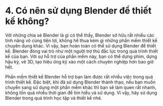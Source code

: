 
# **4\. Có nên sử dụng Blender để thiết kế không?**

Với những chia sẻ Blender là gì có thể thấy, Blender sở hữu rất nhiều các tính năng vô cùng tiện lợi, không hề thua kém gì những phần mềm thiết kế chuyên dụng khác. Vì vậy, bạn hoàn toàn có thể sử dụng Blender để thiết kế. Blender đóng vai trò như một người trợ thủ đắc lực trong quá trình thiết kế của bạn. Với sự hỗ trợ của phần mềm này, bạn có thể dựng phim, dựng hậu kỳ, vẽ 3D, tạo hiệu ứng kỹ xảo một cách chuyên nghiệp hơn bao giờ hết.

Phần mềm thiết kế Blender hỗ trợ bạn làm được rất nhiều việc trong quá trình thiết kế. Đặc biệt, khi đã sử dụng Blender thành thạo, nếu bạn muốn chuyển sang sử dụng một phần mềm khác thì bạn sẽ làm quen rất nhanh, không tốn quá nhiều thời gian để tìm hiểu và sử dụng. Vì vậy, hãy sử dụng Blender trong quá trình học tập và thiết kế nhé.
